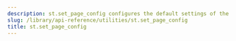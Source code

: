 ```yaml
---
description: st.set_page_config configures the default settings of the page.
slug: /library/api-reference/utilities/st.set_page_config
title: st.set_page_config
---
```


<Autofunction function="streamlit.set_page_config" />